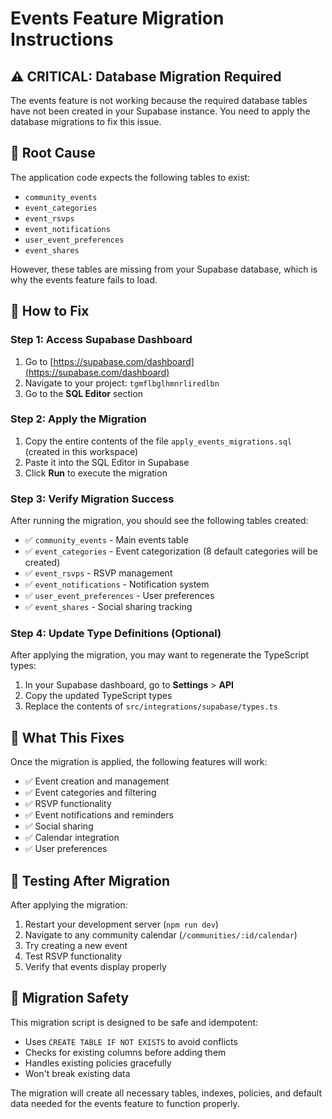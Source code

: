 # Events Feature Migration Instructions

## ⚠️ CRITICAL: Database Migration Required

The events feature is not working because the required database tables have not been created in your Supabase instance. You need to apply the database migrations to fix this issue.

## 🚨 Root Cause
The application code expects the following tables to exist:
- `community_events`
- `event_categories` 
- `event_rsvps`
- `event_notifications`
- `user_event_preferences`
- `event_shares`

However, these tables are missing from your Supabase database, which is why the events feature fails to load.

## 🔧 How to Fix

### Step 1: Access Supabase Dashboard
1. Go to [https://supabase.com/dashboard](https://supabase.com/dashboard)
2. Navigate to your project: `tgmflbglhmnrliredlbn`
3. Go to the **SQL Editor** section

### Step 2: Apply the Migration
1. Copy the entire contents of the file `apply_events_migrations.sql` (created in this workspace)
2. Paste it into the SQL Editor in Supabase
3. Click **Run** to execute the migration

### Step 3: Verify Migration Success
After running the migration, you should see the following tables created:
- ✅ `community_events` - Main events table
- ✅ `event_categories` - Event categorization (8 default categories will be created)
- ✅ `event_rsvps` - RSVP management
- ✅ `event_notifications` - Notification system
- ✅ `user_event_preferences` - User preferences
- ✅ `event_shares` - Social sharing tracking

### Step 4: Update Type Definitions (Optional)
After applying the migration, you may want to regenerate the TypeScript types:
1. In your Supabase dashboard, go to **Settings** > **API**
2. Copy the updated TypeScript types
3. Replace the contents of `src/integrations/supabase/types.ts`

## 🎯 What This Fixes

Once the migration is applied, the following features will work:
- ✅ Event creation and management
- ✅ Event categories and filtering
- ✅ RSVP functionality
- ✅ Event notifications and reminders
- ✅ Social sharing
- ✅ Calendar integration
- ✅ User preferences

## 🚀 Testing After Migration

After applying the migration:
1. Restart your development server (`npm run dev`)
2. Navigate to any community calendar (`/communities/:id/calendar`)
3. Try creating a new event
4. Test RSVP functionality
5. Verify that events display properly

## 📝 Migration Safety

This migration script is designed to be safe and idempotent:
- Uses `CREATE TABLE IF NOT EXISTS` to avoid conflicts
- Checks for existing columns before adding them
- Handles existing policies gracefully
- Won't break existing data

The migration will create all necessary tables, indexes, policies, and default data needed for the events feature to function properly.